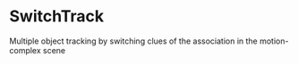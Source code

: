 # SwitchTrack
Multiple object tracking by switching clues of the association in the motion-complex scene
